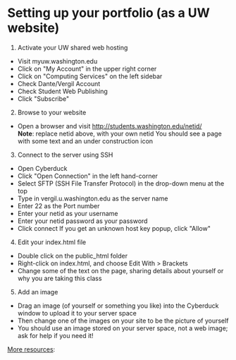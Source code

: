 # Setting up your portfolio (as a UW website)
1. Activate your UW shared web hosting
 * Visit myuw.washington.edu
 * Click on "My Account" in the upper right corner
 * Click on "Computing Services" on the left sidebar
 * Check Dante/Vergil Account
 * Check Student Web Publishing
 * Click "Subscribe"

2. Browse to your website
 * Open a browser and visit http://students.washington.edu/netid/  
  __Note__: replace netid above, with your own netid 
  You should see a page with some text and an under construction icon

3. Connect to the server using SSH
 * Open Cyberduck
 * Click "Open Connection" in the left hand-corner
 * Select SFTP (SSH File Transfer Protocol) in the drop-down menu at the top
 * Type in vergil.u.washington.edu as the server name
 * Enter 22 as the Port number
 * Enter your netid as your username
 * Enter your netid password as your password
 * Click connect
  If you get an unknown host key popup, click "Allow"
			
4. Edit your index.html file
 * Double click on the public_html folder
 * Right-click on index.html, and choose Edit With > Brackets
 * Change some of the text on the page, sharing details about yourself or why you are taking this class

5. Add an image
 * Drag an image (of yourself or something you like) into the Cyberduck window to upload it to your server space
 * Then change one of the images on your site to be the picture of yourself
 * You should use an image stored on your server space, not a web image; ask for help if you need it!


[More resources](https://itconnect.uw.edu/connect/web-publishing/shared-hosting/): 